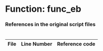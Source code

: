 # Function: func_eb
### References in the original script files

#

| File | Line Number | Reference code |
| --- | --- | --- |
